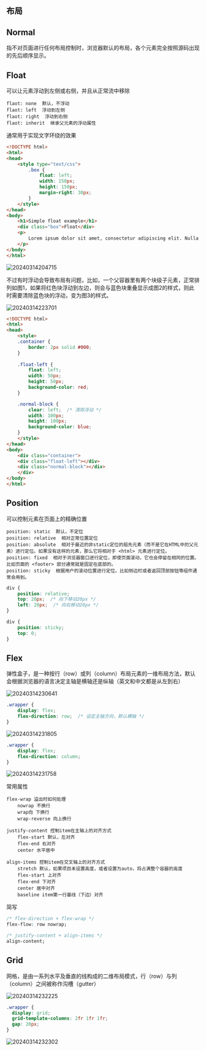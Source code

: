 ## 布局

## Normal

指不对页面进行任何布局控制时，浏览器默认的布局，各个元素完全按照源码出现的先后顺序显示。

## Float

可以让元素浮动到左侧或右侧，并且从正常流中移除

```text
flaot: none  默认，不浮动
flaot: left  浮动到左侧
flaot: right  浮动到右侧
flaot: inherit  继承父元素的浮动属性
```

通常用于实现文字环绕的效果

```html
<!DOCTYPE html>
<html>
<head>
    <style type="text/css">
        .box {
            float: left;
            width: 150px;
            height: 150px;
            margin-right: 30px;
        }
    </style>
</head>
<body>
    <h1>Simple float example</h1>
    <div class="box">Float</div>
    <p>
        Lorem ipsum dolor sit amet, consectetur adipiscing elit. Nulla luctus aliquam dolor, eu lacinia lorem placerat vulputate. Duis felis orci, pulvinar id metus ut, rutrum luctus orci. Cras porttitor imperdiet nunc, at ultricies tellus laoreet sit amet. Sed auctor cursus massa at porta. Integer ligula ipsum, tristique sit amet orci vel, viverra egestas ligula. Curabitur vehicula tellus neque, ac ornare ex malesuada et. In vitae convallis lacus. Aliquam erat volutpat. Suspendisse ac imperdiet turpis. Aenean finibus sollicitudin eros pharetra congue. Duis ornare egestas augue ut luctus. Proin blandit quam nec lacus varius commodo et a urna. Ut id ornare felis, eget fermentum sapien.
    </p>
</body>
</html>
```

![20240314204715](https://image.zuoright.com/20240314204715.png)

不过有时浮动会导致布局有问题，比如，一个父容器里有两个块级子元素，正常排列如图1，如果将红色块浮动到左边，则会与蓝色块重叠显示成图2的样式，则此时需要清除蓝色块的浮动，变为图3的样式。

![20240314223701](https://image.zuoright.com/20240314223701.png)

```html
<!DOCTYPE html>
<html>
<head>
    <style>
    .container {
        border: 2px solid #000;
    }
    
    .float-left {
        float: left;
        width: 50px;
        height: 50px;
        background-color: red;
    }

    .normal-block {
        clear: left;  /* 清除浮动 */
        width: 100px;
        height: 100px;
        background-color: blue;
    }
    </style>
</head>
<body>
    <div class="container">
    <div class="float-left"></div>
    <div class="normal-block"></div>
    </div>
</body>
</html>
```

## Position

可以控制元素在页面上的精确位置

```text
position: static  默认，不定位
position: relative  相对正常位置定位
position: absolute  相对于最近的非static定位的祖先元素（而不是它在HTML中的父元素）进行定位。如果没有这样的元素，那么它将相对于 <html> 元素进行定位。
position: fixed  相对于浏览器窗口进行定位，即使页面滚动，它也会停留在相同的位置。比如页面的 <footer> 部分通常就是固定在底部的。
position: sticky  根据用户的滚动位置进行定位。比如侧边栏或者返回顶部按钮等组件通常会用到。
```

```css
div {
    position: relative;
    top: 20px;  /* 向下移动20px */
    left: 20px;  /* 向右移动20px */
}

div {
    position: sticky;
    top: 0;
}
```

## Flex

弹性盒子，是一种按行（row）或列（column）布局元素的一维布局方法，默认会根据浏览器的语言决定主轴是横轴还是纵轴（英文和中文都是从左到右）

![20240314230641](https://image.zuoright.com/20240314230641.png)

```css
.wrapper {
    display: flex;
    flex-direction: row;  /* 设定主轴方向，默认横轴 */
}
```

![20240314231805](https://image.zuoright.com/20240314231805.png)

```css
.wrapper {
    display: flex;
    flex-direction: column;
}
```

![20240314231758](https://image.zuoright.com/20240314231758.png)

常用属性

```text
flex-wrap 溢出时如何处理
    nowrap 不换行
    wrap向 下换行
    wrap-reverse 向上换行

justify-content 控制item在主轴上的对齐方式
    flex-start 默认，左对齐
    flex-end 右对齐
    center 水平居中
    
align-items 控制item在交叉轴上的对齐方式
    stretch 默认，如果项目未设置高度，或者设置为auto，将占满整个容器的高度
    flex-start 上对齐
    flex-end 下对齐
    center 居中对齐
    baseline item第一行基线（下边）对齐
```

简写

```css
/* flex-direction + flex-wrap */
flex-flow: row nowrap;

/* justify-content + align-items */
align-content;
```

## Grid

网格，是由一系列水平及垂直的线构成的二维布局模式，行（row）与列（column）之间被称作沟槽（gutter）

![20240314232225](https://image.zuoright.com/20240314232225.png)

```css
.wrapper {
  display: grid;
  grid-template-columns: 2fr 1fr 1fr;
  gap: 20px;
}
```

![20240314232302](https://image.zuoright.com/20240314232302.png)
